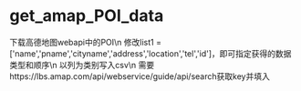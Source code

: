# get_amap_POI_data
下载高德地图webapi中的POI\n
修改list1 = ['name','pname','cityname','address','location','tel','id']，即可指定获得的数据类型和顺序\n
以列为类别写入csv\n
需要https://lbs.amap.com/api/webservice/guide/api/search获取key并填入
